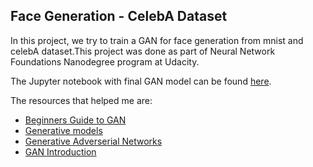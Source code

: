## Face Generation - CelebA Dataset

In this project, we try to train a GAN for face generation from mnist and celebA dataset.This project was done as part of Neural Network Foundations Nanodegree program at Udacity. 

The Jupyter notebook with final GAN model can be found [here](https://nbviewer.jupyter.org/github/abishekarun/Face-Generation/blob/master/face_generation.ipynb).

The resources that helped me are:

+ [Beginners Guide to GAN](https://deeplearning4j.org/generative-adversarial-network)
+ [Generative models](https://blog.openai.com/generative-models/)
+ [Generative Adverserial Networks](https://arxiv.org/pdf/1406.2661.pdf)
+ [GAN Introduction](https://www.analyticsvidhya.com/blog/2017/06/introductory-generative-adversarial-networks-gans/)
